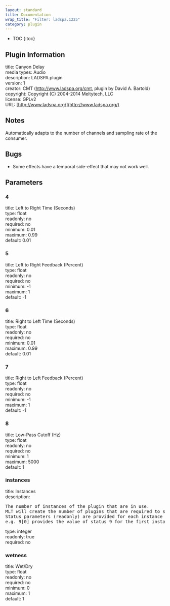 ```yaml
---
layout: standard
title: Documentation
wrap_title: "Filter: ladspa.1225"
category: plugin
---
```

* TOC
{:toc}

## Plugin Information

title: Canyon Delay  
media types:
Audio  
description: LADSPA plugin  
version: 1  
creator: CMT (http://www.ladspa.org/cmt, plugin by David A. Bartold)  
copyright: Copyright (C) 2004-2014 Meltytech, LLC  
license: GPLv2  
URL: [http://www.ladspa.org/](http://www.ladspa.org/)  

## Notes

Automatically adapts to the number of channels and sampling rate of the consumer.

## Bugs

* Some effects have a temporal side-effect that may not work well.


## Parameters

### 4

title: Left to Right Time (Seconds)    
type: float  
readonly: no  
required: no  
minimum: 0.01  
maximum: 0.99  
default: 0.01  

### 5

title: Left to Right Feedback (Percent)    
type: float  
readonly: no  
required: no  
minimum: -1  
maximum: 1  
default: -1  

### 6

title: Right to Left Time (Seconds)    
type: float  
readonly: no  
required: no  
minimum: 0.01  
maximum: 0.99  
default: 0.01  

### 7

title: Right to Left Feedback (Percent)    
type: float  
readonly: no  
required: no  
minimum: -1  
maximum: 1  
default: -1  

### 8

title: Low-Pass Cutoff (Hz)    
type: float  
readonly: no  
required: no  
minimum: 1  
maximum: 5000  
default: 1  

### instances

title: Instances    
description:
<pre>
The number of instances of the plugin that are in use.
MLT will create the number of plugins that are required to support the number of audio channels.
Status parameters (readonly) are provided for each instance and are accessed by specifying the instance number after the identifier (starting at zero).
e.g. 9[0] provides the value of status 9 for the first instance.
</pre>
type: integer  
readonly: true  
required: no  

### wetness

title: Wet/Dry    
type: float  
readonly: no  
required: no  
minimum: 0  
maximum: 1  
default: 1  

